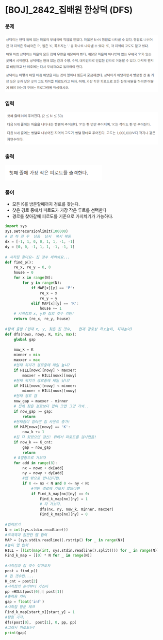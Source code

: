 # [BOJ]_2842_집배원 한상덕 (DFS)

### 문제

![image-20211101171005093]([BOJ]_2842_집배원한상덕.assets/image-20211101171005093.png)

### 입력

![image-20211101171014853]([BOJ]_2842_집배원한상덕.assets/image-20211101171014853.png)

### 출력

![image-20211101171023145]([BOJ]_2842_집배원한상덕.assets/image-20211101171023145.png)

### 풀이

- 모든 K를 방문할때까지 경로를 찾는다.
- 찾은 경로 중에서 피로도가 가장 작은 루트를 선택한다
- 경로를 찾아갈때 피로도를 기준으로 가지치기가 가능하다.

```python
import sys
sys.setrecursionlimit(100000)
# 상 하 좌 우  남동  남서  북서 북동
dx = [-1, 1, 0, 0, 1, 1, -1, -1]
dy = [0, 0, -1, 1, 1, -1, -1, 1]

# 시작점 찾아요~ 집 갯수 세어봐요...
def find_p():
    re_x, re_y = 0, 0
    house = 0
    for x in range(N):
        for y in range(N):
            if MAP[x][y] == 'P':
                re_x = x
                re_y = y
            elif MAP[x][y] == 'K':
                house += 1
	# 시작점의 x, y와 집의 갯수 리턴!
    return (re_x, re_y, house)

#탐색 출발 (현재 x, y, 찾은 집 갯수,   현재 경로상 최소높이, 최대높이)
def dfs(nowx, nowy, K, min, max):
    global gap

    now_k = K
    minner = min
    maxxer = max
    #현재 위치가 경로중에 제일 높니?
    if HILL[nowx][nowy] > maxxer:
        maxxer = HILL[nowx][nowy]
    #현재 위치가 경로중에 제일 낮니?
    if HILL[nowx][nowy] < minner:
        minner = HILL[nowx][nowy]
	#현재 경로 갭 
    now_gap = maxxer - minner
	# 전에 찾은 경로보다 갭이 크면 그만 가봐..
    if now_gap >= gap:
        return
	#현재점이 집이면 집 카운트 증가!
    if MAP[nowx][nowy] == 'K':
        now_k += 1
	#집 다 찾았으면 갱신! 위에서 피로도를 검사했음!
    if now_k == K_cnt:
        gap = now_gap
        return
	# 8방향으로 가보자
    for add in range(8):
        nx = nowx + dx[add]
        ny = nowy + dy[add]
        #맵 밖으로 안나간다면.
        if 0 <= nx < N and 0 <= ny < N:
            #이번 경로에 가보지 않았다면
            if Find_k_map[nx][ny] == 0:
                Find_k_map[nx][ny] = 1
                # 자 가보자.
                dfs(nx, ny, now_k, minner, maxxer)
                Find_k_map[nx][ny] = 0

#입력받기
N = int(sys.stdin.readline())
#우체국과 집관련 맵 입력
MAP = [sys.stdin.readline().rstrip() for _ in range(N)]
#높이 맵 입력
HILL = [list(map(int, sys.stdin.readline().split())) for _ in range(N)]
Find_k_map = [[0] * N for _ in range(N)]

#시작점과 집 갯수 찾아오자
post = find_p()
# 집 갯수만....
K_cnt = post[2]
#시작점의 높이부터 가즈아
pp =HILL[post[0]][ post[1]]
#출력용 차이
gap = float('inf')
#시작점 방문 체크
Find_k_map[start_x][start_y] = 1
#탐험 가자.
dfs(post[0],  post[1], 0, pp, pp)
#그래서 피로도는?
print(gap)
```



